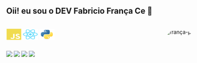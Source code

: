 ## Oii! eu sou o DEV Fabricio França Ce 👋

<div style="display: inline_block"><br>
  <img align="center" alt="frança-Js" height="30" width="40" src="https://raw.githubusercontent.com/devicons/devicon/master/icons/javascript/javascript-plain.svg">
  <img align="center" alt="frança-React" height="30" width="40" src="https://raw.githubusercontent.com/devicons/devicon/master/icons/react/react-original.svg">
  <img align="center" alt="frança-Python" height="30" width="40" src="https://raw.githubusercontent.com/devicons/devicon/master/icons/python/python-original.svg">
  <img align="right" alt="frança-pic" height="150" style="border-radius:50px;" src="https://cdn.discordapp.com/attachments/1030464774582063125/1084502020221837434/download20230300123542.png">
</div>
  
  ##
  
  <div> 
  <a href="https://www.youtube.com/channel/UCne5rIH8lqt6PR3bc07WbWw" target="_blank"><img src="https://img.shields.io/badge/YouTube-FF0000?style=for-the-badge&logo=youtube&logoColor=white" target="_blank"></a>
  <a href="https://www.instagram.com/fabricio_francace/" target="_blank"><img src="https://img.shields.io/badge/-Instagram-%23E4405F?style=for-the-badge&logo=instagram&logoColor=white" target="_blank"></a>
  <a href = "fabriciooliveiraff43@gmail.com"><img src="https://img.shields.io/badge/-Gmail-%23333?style=for-the-badge&logo=gmail&logoColor=white" target="_blank"></a>
  <a href="https://www.linkedin.com/in/fabricio-oliveira-318627234/" target="_blank"><img src="https://img.shields.io/badge/-LinkedIn-%230077B5?style=for-the-badge&logo=linkedin&logoColor=white" target="_blank"></a> 
  
</div>
